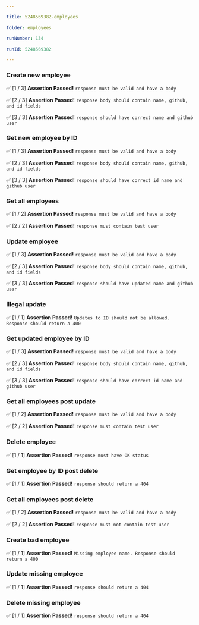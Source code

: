 ```yaml
---

title: 5248569382-employees

folder: employees

runNumber: 134

runId: 5248569382

---
```





### Create new employee

✅ [1 / 3] **Assertion Passed!** `response must be valid and have a body`

✅ [2 / 3] **Assertion Passed!** `response body should contain name, github, and id fields`

✅ [3 / 3] **Assertion Passed!** `response should have correct name and github user`




### Get new employee by ID

✅ [1 / 3] **Assertion Passed!** `response must be valid and have a body`

✅ [2 / 3] **Assertion Passed!** `response body should contain name, github, and id fields`

✅ [3 / 3] **Assertion Passed!** `response should have correct id name and github user`




### Get all employees

✅ [1 / 2] **Assertion Passed!** `response must be valid and have a body`

✅ [2 / 2] **Assertion Passed!** `response must contain test user`




### Update employee

✅ [1 / 3] **Assertion Passed!** `response must be valid and have a body`

✅ [2 / 3] **Assertion Passed!** `response body should contain name, github, and id fields`

✅ [3 / 3] **Assertion Passed!** `response should have updated name and github user`




### Illegal update

✅ [1 / 1] **Assertion Passed!** `Updates to ID should not be allowed. Response should return a 400`




### Get updated employee by ID

✅ [1 / 3] **Assertion Passed!** `response must be valid and have a body`

✅ [2 / 3] **Assertion Passed!** `response body should contain name, github, and id fields`

✅ [3 / 3] **Assertion Passed!** `response should have correct id name and github user`




### Get all employees post update

✅ [1 / 2] **Assertion Passed!** `response must be valid and have a body`

✅ [2 / 2] **Assertion Passed!** `response must contain test user`




### Delete employee

✅ [1 / 1] **Assertion Passed!** `response must have OK status`




### Get employee by ID post delete

✅ [1 / 1] **Assertion Passed!** `response should return a 404`




### Get all employees post delete

✅ [1 / 2] **Assertion Passed!** `response must be valid and have a body`

✅ [2 / 2] **Assertion Passed!** `response must not contain test user`




### Create bad employee

✅ [1 / 1] **Assertion Passed!** `Missing employee name. Response should return a 400`




### Update missing employee

✅ [1 / 1] **Assertion Passed!** `response should return a 404`




### Delete missing employee

✅ [1 / 1] **Assertion Passed!** `response should return a 404`